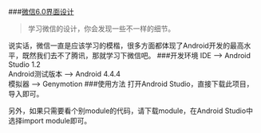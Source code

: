 ###[微信6.0界面设计](https://github.com/castial/android-samples/tree/master/weichat)
>学习微信的设计，你会发现一些不一样的细节。

说实话，微信一直是应该学习的模楷，很多方面都体现了Android开发的最高水平，既然我们去不了腾讯，那就学习下微信吧。
###开发环境
IDE --> Android Studio 1.2  
Android测试版本 --> Android 4.4.4  
模拟器 --> Genymotion
###使用方法
打开Android Studio，直接下载此项目，导入即可。  

另外，如果只需要看个别module的代码，请下载module，在Android Studio中选择import module即可。